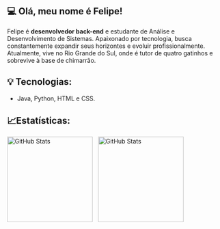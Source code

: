 ## 💻 Olá, meu nome é Felipe!
Felipe é <b>desenvolvedor back-end</b> e estudante de Análise e Desenvolvimento de Sistemas. Apaixonado por tecnologia, busca constantemente expandir seus horizontes e evoluir profissionalmente. Atualmente, vive no Rio Grande do Sul, onde é tutor de quatro gatinhos e sobrevive à base de chimarrão.

## 💡 Tecnologias:
- Java, Python, HTML e CSS.

## 📈Estatísticas:

<p>
  <img 
    align="left" 
    alt="GitHub Stats" 
    height="200" 
    style="padding-right: 10px;" 
    src="https://github-readme-stats.vercel.app/api?username=liperdev&show_icons=true&theme=tokyonight&include_all_commits=true&locale=pt-br" 
  />
<img 
      align="left" 
      alt="GitHub Stats" 
      height="200" 
      src="https://github-readme-stats.vercel.app/api/top-langs/?username=liperdev&theme=tokyonight&layout=compact&custom_title=Tecnologias&langs_count=9" 
  />
</p>
